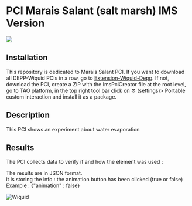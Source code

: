 # PCI Marais Salant (salt marsh) IMS Version

<img src="https://www.wiquid.fr/projects/depp/PCI-icons/msel.svg">

## Installation 
This repository is dedicated to Marais Salant PCI. If you want to download all DEPP-Wiquid PCIs in a row, go to [Extension-Wiquid-Depp](https://github.com/janfix/Extension-Wiquid-Depp).
If not, download the PCI, create a ZIP with the ImsPciCreator file at the root level, go to TAO platform, in the top right tool bar click on ⚙️ (settings)> Portable custom interaction and install it as a package.

## Description
This PCI shows an experiment about water evaporation

## Results
The PCI collects data to verify if and how the element was used : 

The results are in JSON format.
<br/> it is storing the info : the animation button has been clicked (true or false)
<br/> Example : {"animation" : false}



<img src="https://www.wiquid.fr/wp-content/uploads/2021/12/cropped-cropped-WonderP50.png" alt="Wiquid" title="Wiquid">
